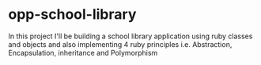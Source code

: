 # opp-school-library
In this project I'll be building a school library application using ruby classes and objects and also implementing 4 ruby principles i.e. Abstraction, Encapsulation, inheritance and Polymorphism 
